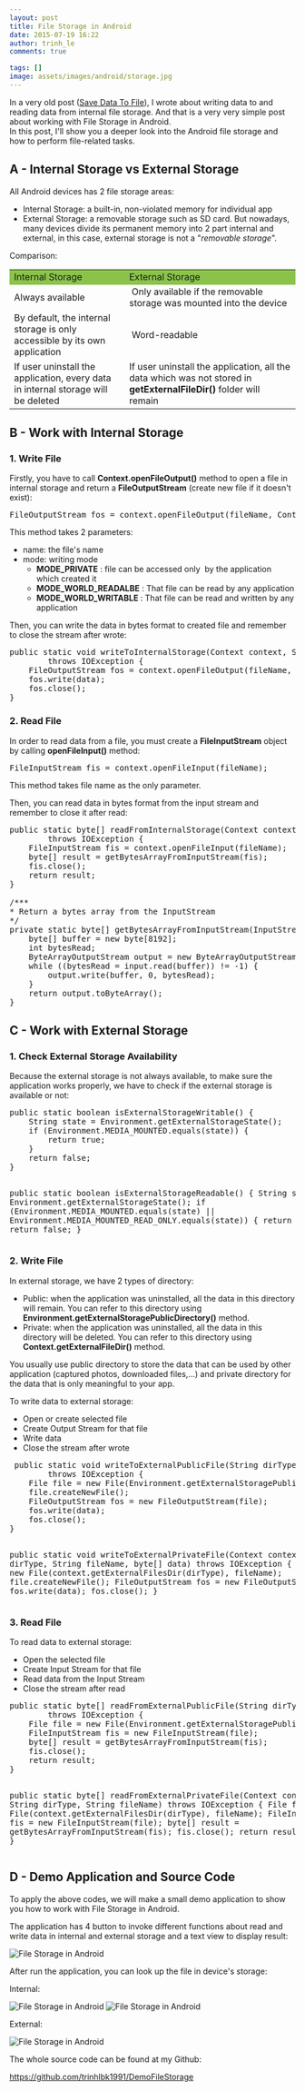 ```yaml
---
layout: post
title: File Storage in Android
date: 2015-07-19 16:22
author: trinh_le
comments: true

tags: []
image: assets/images/android/storage.jpg
---
```


In a very old post (<a href="http://icetea09.com/blog/2014/03/04/android-save-data-to-file/" target="_blank">Save Data To File</a>), I wrote about writing data to and reading data from internal file storage. And that is a very very simple post about working with File Storage in Android.
<br/>
In this post, I'll show you a deeper look into the Android file storage and how to perform file-related tasks.

<h2>A - Internal Storage vs External Storage</h2>
All Android devices has 2 file storage areas:
<ul>
	<li>Internal Storage: a built-in, non-violated memory for individual app</li>
	<li>External Storage: a removable storage such as SD card. But nowadays, many devices divide its permanent memory into 2 part internal and external, in this case, external storage is not a "<em>removable storage</em>".</li>
</ul>
Comparison:
<table>
<tbody>
<tr>
<td style="background-color: #8bc34a;">Internal Storage</td>
<td style="background-color: #8bc34a;">External Storage</td>
</tr>
<tr>
<td>Always available</td>
<td> Only available if the removable storage was mounted into the device</td>
</tr>
<tr>
<td>By default, the internal storage is only accessible by its own application</td>
<td> Word-readable</td>
</tr>
<tr>
<td>If user uninstall the application, every data in internal storage will be deleted</td>
<td>If user uninstall the application, all the data which was not stored in <strong>getExternalFileDir()</strong> folder will remain</td>
</tr>
</tbody>
</table>
<!--more-->
<h2>B - Work with Internal Storage</h2>
<h3>1. Write File</h3>
Firstly, you have to call <strong>Context.openFileOutput()</strong> method to open a file in internal storage and return a <strong>FileOutputStream</strong> (create new file if it doesn't exist):
<pre class="lang:default decode:true ">FileOutputStream fos = context.openFileOutput(fileName, Context.MODE_PRIVATE);</pre>
This method takes 2 parameters:
<ul>
	<li>name: the file's name</li>
	<li>mode: writing mode
<ul>
	<li><strong>MODE_PRIVATE</strong> : file can be accessed only  by the application which created it</li>
	<li><strong>MODE_WORLD_READALBE</strong> : That file can be read by any application</li>
	<li><strong>MODE_WORLD_WRITABLE</strong> : That file can be read and written by any application</li>
</ul>
</li>
</ul>
Then, you can write the data in bytes format to created file and remember to close the stream after wrote:
<pre class="lang:default decode:true ">public static void writeToInternalStorage(Context context, String fileName, byte[] data)
        throws IOException {
    FileOutputStream fos = context.openFileOutput(fileName, Context.MODE_PRIVATE);
    fos.write(data);
    fos.close();
}</pre>
<h3>2. Read File</h3>
In order to read data from a file, you must create a <strong>FileInputStream</strong> object by calling <strong>openFileInput()</strong> method:
<pre class="lang:default decode:true ">FileInputStream fis = context.openFileInput(fileName);</pre>
This method takes file name as the only parameter.

Then, you can read data in bytes format from the input stream and remember to close it after read:
<pre class="lang:default decode:true">public static byte[] readFromInternalStorage(Context context, String fileName)
        throws IOException {
    FileInputStream fis = context.openFileInput(fileName);
    byte[] result = getBytesArrayFromInputStream(fis);
    fis.close();
    return result;
}

/***
* Return a bytes array from the InputStream
*/
private static byte[] getBytesArrayFromInputStream(InputStream input) throws IOException {
    byte[] buffer = new byte[8192];
    int bytesRead;
    ByteArrayOutputStream output = new ByteArrayOutputStream();
    while ((bytesRead = input.read(buffer)) != -1) {
        output.write(buffer, 0, bytesRead);
    }
    return output.toByteArray();
}</pre>
<h2>C - Work with External Storage</h2>
<h3>1. Check External Storage Availability</h3>
Because the external storage is not always available, to make sure the application works properly, we have to check if the external storage is available or not:
<pre class="lang:default decode:true">public static boolean isExternalStorageWritable() {
    String state = Environment.getExternalStorageState();
    if (Environment.MEDIA_MOUNTED.equals(state)) {
        return true;
    }
    return false;
}

public static boolean isExternalStorageReadable() {
    String state = Environment.getExternalStorageState();
    if (Environment.MEDIA_MOUNTED.equals(state) ||
            Environment.MEDIA_MOUNTED_READ_ONLY.equals(state)) {
        return true;
    }
    return false;
}</pre>
<h3>2. Write File</h3>
In external storage, we have 2 types of directory:
<ul>
	<li>Public: when the application was uninstalled, all the data in this directory will remain. You can refer to this directory using <strong>Environment.getExternalStoragePublicDirectory()</strong> method.</li>
	<li>Private: when the application was uninstalled, all the data in this directory will be deleted. You can refer to this directory using <strong>Context.getExternalFileDir()</strong> method.</li>
</ul>
You usually use public directory to store the data that can be used by other application (captured photos, downloaded files,...) and private directory for the data that is only meaningful to your app.

To write data to external storage:
<ul>
	<li>Open or create selected file</li>
	<li>Create Output Stream for that file</li>
	<li>Write data</li>
	<li>Close the stream after wrote</li>
</ul>
<pre class="lang:default decode:true"> public static void writeToExternalPublicFile(String dirType, String fileName, byte[] data)
        throws IOException {
    File file = new File(Environment.getExternalStoragePublicDirectory(dirType), fileName);
    file.createNewFile();
    FileOutputStream fos = new FileOutputStream(file);
    fos.write(data);
    fos.close();
}

public static void writeToExternalPrivateFile(Context context, String dirType, String fileName, byte[] data)
        throws IOException {
    File file = new File(context.getExternalFilesDir(dirType), fileName);
    file.createNewFile();
    FileOutputStream fos = new FileOutputStream(file);
    fos.write(data);
    fos.close();
}</pre>
<h3>3. Read File</h3>
To read data to external storage:
<ul>
	<li>Open the selected file</li>
	<li>Create Input Stream for that file</li>
	<li>Read data from the Input Stream</li>
	<li>Close the stream after read</li>
</ul>
<pre class="lang:default decode:true">public static byte[] readFromExternalPublicFile(String dirType, String fileName)
        throws IOException {
    File file = new File(Environment.getExternalStoragePublicDirectory(dirType), fileName);
    FileInputStream fis = new FileInputStream(file);
    byte[] result = getBytesArrayFromInputStream(fis);
    fis.close();
    return result;
}

public static byte[] readFromExternalPrivateFile(Context context, String dirType, String fileName)
        throws IOException {
    File file = new File(context.getExternalFilesDir(dirType), fileName);
    FileInputStream fis = new FileInputStream(file);
    byte[] result = getBytesArrayFromInputStream(fis);
    fis.close();
    return result;
}</pre>
<h2>D - Demo Application and Source Code</h2>
To apply the above codes, we will make a small demo application to show you how to work with File Storage in Android.

The application has 4 button to invoke different functions about read and write data in internal and external storage and a text view to display result:

<img class="aligncenter" src="https://github.com/trinhlbk1991/DemoFileStorage/blob/master/images/demostorage4.PNG?raw=true" alt="File Storage in Android" />

After run the application, you can look up the file in device's storage:

Internal:

<img class="aligncenter" src="https://github.com/trinhlbk1991/DemoFileStorage/blob/master/images/demostorage2.PNG?raw=true" alt="File Storage in Android" />

<img class="aligncenter" src="https://github.com/trinhlbk1991/DemoFileStorage/blob/master/images/demostorage3.PNG?raw=true" alt="File Storage in Android" />

External:

<img class="aligncenter" src="https://github.com/trinhlbk1991/DemoFileStorage/blob/master/images/demostorage1.PNG?raw=true" alt="File Storage in Android" />

The whole source code can be found at my Github:

<a href="https://github.com/trinhlbk1991/DemoFileStorage" target="_blank">https://github.com/trinhlbk1991/DemoFileStorage</a>
